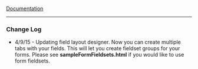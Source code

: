 [Documentation](http://roundhouse.github.io/FormBuilder-Craft-CMS/)

***
### Change Log
* 4/9/15 - Updating field layout designer. Now you can create multiple tabs with your fields. This will let you create fieldset groups for your forms. Please see **sampleFormFieldsets.html** if you would like to use form fieldsets.